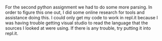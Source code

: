 For the second python assignment we had to do some more parsing. In order to figure this one out, I did some online research for tools and assistance doing this.
I could only get my code to work in repl.it because I was having trouble getting visual studio to read the language that the sources I looked at were using. If there is any 
trouble, try putting it into repl.it. 

